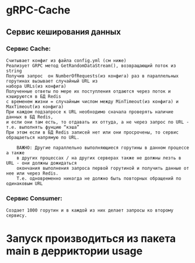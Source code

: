 # gRPC-Cache
## Сервис кеширования данных 

### Сервис Cache:

    Cчитывает конфиг из файла config.yml (см ниже)
    Реализует GRPC метод GetRandomDataStream(), возвращающий поток из string
    Получив запрос  он NumberOfRequests(из конфига) раз в параллельных горутинах вызывает случайный URL из 
    набора URLs(из конфига)
    Полученные ответы по мере их поступления отдаются через поток и кэшируются в БД Redis 
    с временем жизни = случайным числом между MinTimeout(из конфига) и MaxTimeout(из конфига)
    При каждом подзапросе к URL необходимо сначала проверять наличие данных в БД Redis, 
    и если они там есть, то отдавать их оттуда, а не через запрос по URL - т.е. выполнять фунцию “кэша”
    При этом если в БД Redis записей нет или они просрочены, то сервис обращаеться напрямую по URL.
        
        ВАЖНО: Другие параллельно выполняющиеся горутины в данном процессе а также 
        в других процессах / на других серверах также не должны лезть в URL - они должны дожидаться 
        окончания выполнения запроса первой горутиной и получить данные от нее или через Redis. 
        Т.е. одновременно никогда не должно быть повторных обращений по одинаковым URL

### Сервис Consumer:

    Создает 1000 горутин и в каждой из них делает запросы ко второму сервису.



    
Запуск производиться из пакета main в дерриктории usage
==================== 